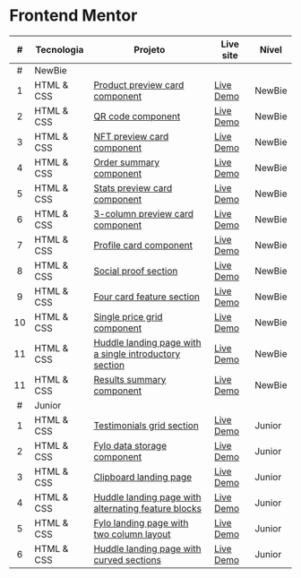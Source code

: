 # Frontend Mentor

| # |  Tecnologia  | Projeto | Live site | Nível |
| :-: | ------ | ------- | ---------- | ------ |
| # |  NewBie | 
| 1 | HTML & CSS | [Product preview card component](https://github.com/edsonvit0r/frontendmentor/tree/main/product-preview-card-component)| [Live Demo](https://ev-product-preview-card-component.netlify.app/)| NewBie |
| 2 | HTML & CSS | [QR code component](https://github.com/edsonvit0r/frontendmentor/tree/main/qr-code-component)| [Live Demo](https://ev-qr-code-component.netlify.app/)| NewBie |
| 3 | HTML & CSS | [NFT preview card component](https://github.com/edsonvit0r/frontendmentor/tree/main/nft-preview-card-component)| [Live Demo](https://ev-nft-preview-card-component.netlify.app/)| NewBie |
| 4 | HTML & CSS | [Order summary component](https://github.com/edsonvit0r/frontendmentor/tree/main/order-summary-component)| [Live Demo](https://ev-order-summary-component.netlify.app)| NewBie |
| 5 | HTML & CSS | [Stats preview card component](https://github.com/edsonvit0r/frontendmentor/tree/main/stats-preview-card-component)| [Live Demo](https://ev-stats-preview-card-component.netlify.app)| NewBie |
| 6 | HTML & CSS | [3-column preview card component](https://github.com/edsonvit0r/frontendmentor/tree/main/3-column-preview-card-component)| [Live Demo](https://ev-3-column-preview-card-component.netlify.app/)| NewBie |
| 7 | HTML & CSS | [Profile card component](https://github.com/edsonvit0r/frontendmentor/tree/main/profile-card-component)| [Live Demo](https://ev-profile-card-component.netlify.app/)| NewBie |
| 8 | HTML & CSS | [Social proof section](https://github.com/edsonvit0r/frontendmentor/tree/main/social-proof-section)| [Live Demo](https://ev-social-proof-section.netlify.app/)| NewBie |
| 9 | HTML & CSS | [Four card feature section](https://github.com/edsonvit0r/frontendmentor/tree/main/four-card-feature-section)| [Live Demo](https://ev-four-card-feature-section.netlify.app/)| NewBie |
| 10 | HTML & CSS | [Single price grid component](https://github.com/edsonvit0r/frontendmentor/tree/main/single_price_grid_component)| [Live Demo](https://ev-single-price-grid-component.netlify.app/)| NewBie |
| 11 | HTML & CSS | [Huddle landing page with a single introductory section](https://github.com/edsonvit0r/frontendmentor/tree/main/huddle_landing_page_with_a_single_introductory_section)| [Live Demo](https://ev-huddle-landing-page-with-a-single.netlify.app/)| NewBie |
| 11 | HTML & CSS | [Results summary component](https://github.com/edsonvit0r/frontendmentor/tree/main/results-summary-component)| [Live Demo](https://ev-results-summary-component.netlify.app/)| NewBie |
| # |  Junior |
| 1 | HTML & CSS | [Testimonials grid section](https://github.com/edsonvit0r/frontendmentor/tree/main/testimonials-grid-section)| [Live Demo](https://ev-testimonials-grid-section.netlify.app/)| Junior |
| 2 | HTML & CSS | [Fylo data storage component](https://github.com/edsonvit0r/frontendmentor/tree/main/fylo-data-storage-component)| [Live Demo](https://ev-fylo-data-storage-component.netlify.app/)| Junior |
| 3 | HTML & CSS | [Clipboard landing page](https://github.com/edsonvit0r/frontendmentor/tree/main/clipboard-landing-page)| [Live Demo](https://ev-clipboard-landing-page.netlify.app/)| Junior |
| 4 | HTML & CSS | [Huddle landing page with alternating feature blocks](https://github.com/edsonvit0r/frontendmentor/tree/main/huddle_landing_page_with_alternating_feature_blocks)| [Live Demo](https://ev-huddle-landing-page-with-alternating-feature-blocks.netlify.app)| Junior |
| 5 | HTML & CSS | [Fylo landing page with two column layout](https://github.com/edsonvit0r/frontendmentor/tree/main/fylo-landing-page-with-two-column-layout)| [Live Demo](https://ev-fylo-landing-page-with-two-column-layout.netlify.app/)| Junior |
| 6 | HTML & CSS | [Huddle landing page with curved sections](https://github.com/edsonvit0r/frontendmentor/tree/main/huddle-landing-page-with-curved-sections)| [Live Demo](https://ev-huddle-landing-page-with-curved.netlify.app/)| Junior |

